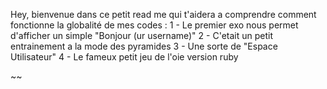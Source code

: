 Hey, bienvenue dans ce petit read me qui t'aidera a comprendre comment fonctionne la globalité de mes codes : 
1 - Le premier exo nous permet d'afficher un simple "Bonjour (ur username)"
2 - C'etait un petit entrainement a la mode des pyramides 
3 - Une sorte de "Espace Utilisateur" 
4 - Le fameux petit jeu de l'oie version ruby 
 
~~
